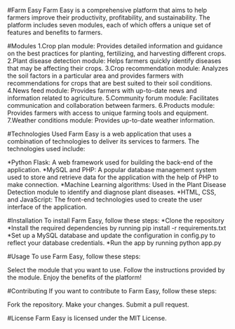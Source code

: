 #Farm Easy
Farm Easy is a comprehensive platform that aims to help farmers improve their productivity, profitability, and sustainability. The platform includes seven modules, each of which offers a unique set of features and benefits to farmers.

#Modules
1.Crop plan module: Provides detailed information and guidance on the best practices for planting, fertilizing, and harvesting different crops.
2.Plant disease detection module: Helps farmers quickly identify diseases that may be affecting their crops.
3.Crop recommendation module: Analyzes the soil factors in a particular area and provides farmers with recommendations for crops that are best suited to their soil conditions.
4.News feed module: Provides farmers with up-to-date news and information related to agriculture.
5.Community forum module: Facilitates communication and collaboration between farmers.
6.Products module: Provides farmers with access to unique farming tools and equipment.
7.Weather conditions module: Provides up-to-date weather information.

#Technologies Used
Farm Easy is a web application that uses a combination of technologies to deliver its services to farmers. The technologies used include:

*Python Flask: A web framework used for building the back-end of the application.
*MySQL and PHP: A popular database management system used to store and retrieve data for the application with the help of PHP to make connection.
*Machine Learning algorithms: Used in the Plant Disease Detection module to identify and diagnose plant diseases.
*HTML, CSS, and JavaScript: The front-end technologies used to create the user interface of the application. 


#Installation
To install Farm Easy, follow these steps:
*Clone the repository
*Install the required dependencies by running pip install -r requirements.txt
*Set up a MySQL database and update the configuration in config.py to reflect your database credentials.
*Run the app by running python app.py

#Usage
To use Farm Easy, follow these steps:

Select the module that you want to use.
Follow the instructions provided by the module.
Enjoy the benefits of the platform!

#Contributing
If you want to contribute to Farm Easy, follow these steps:

Fork the repository.
Make your changes.
Submit a pull request.

#License
Farm Easy is licensed under the MIT License.
